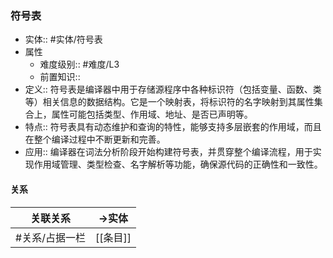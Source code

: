 ###  符号表 
- 实体:: #实体/符号表 
- 属性
	- 难度级别:: #难度/L3 
	- 前置知识::
- 定义:: 符号表是编译器中用于存储源程序中各种标识符（包括变量、函数、类等）相关信息的数据结构。它是一个映射表，将标识符的名字映射到其属性集合上，属性可能包括类型、作用域、地址、是否已声明等。
- 特点:: 符号表具有动态维护和查询的特性，能够支持多层嵌套的作用域，而且在整个编译过程中不断更新和完善。
- 应用:: 编译器在词法分析阶段开始构建符号表，并贯穿整个编译流程，用于实现作用域管理、类型检查、名字解析等功能，确保源代码的正确性和一致性。
#### 关系
| 关联关系 | ->实体 |
| ---- | ---- |
| #关系/占据一栏  | [[条目]] |